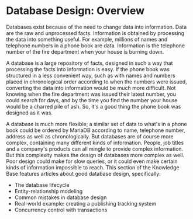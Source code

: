
# Database Design: Overview

Databases exist because of the need to change data into information. Data are the raw and unprocessed facts. Information is obtained by processing the data into something useful. For example, millions of names and telephone numbers in a phone book are data. Information is the telephone number of the fire department when your house is burning down.


A database is a large repository of facts, designed in such a way that processing the facts into information is easy. If the phone book was structured in a less convenient way, such as with names and numbers placed in chronological order according to when the numbers were issued, converting the data into information would be much more difficult. Not knowing when the fire department was issued their latest number, you could search for days, and by the time you find the number your house would be a charred pile of ash. So, it's a good thing the phone book was designed as it was.


A database is much more flexible; a similar set of data to what's in a phone book could be ordered by MariaDB according to name, telephone number, address as well as chronologically. But databases are of course more complex, containing many different kinds of information. People, job titles and a company's products can all mingle to provide complex information. But this complexity makes the design of databases more complex as well. Poor design could make for slow queries, or it could even make certain kinds of information impossible to reach. This section of the Knowledge Base features articles about good database design, specifically:


* The database lifecycle
* Entity-relationship modeling
* Common mistakes in database design
* Real-world example: creating a publishing tracking system
* Concurrency control with transactions


